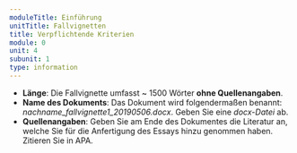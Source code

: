 ```yaml
---
moduleTitle: Einführung
unitTitle: Fallvignetten
title: Verpflichtende Kriterien
module: 0
unit: 4
subunit: 1
type: information
---
```


* **Länge**: Die Fallvignette umfasst ~ 1500 Wörter **ohne Quellenangaben**. 
* **Name des Dokuments**: Das Dokument wird folgendermaßen benannt: *nachname_fallvignette1\_20190506.docx*. Geben Sie eine *docx-Datei* ab.
* **Quellenangaben**: Geben Sie am Ende des Dokumentes die Literatur an, welche Sie für die Anfertigung des Essays hinzu genommen haben. Zitieren Sie in APA. 